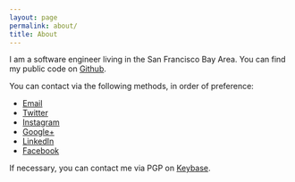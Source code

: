 ```yaml
---
layout: page
permalink: about/
title: About
---
```


I am a software engineer living in the San Francisco Bay Area. You can find my public code on [Github](https://github.com/geetarista).

You can contact via the following methods, in order of preference:

* [Email](mailto:&#103;&#101;&#101;&#116;&#97;&#114;&#105;&#115;&#116;&#97;&#64;&#103;&#109;&#97;&#105;&#108;&#46;&#99;&#111;&#109;">&#103;&#101;&#101;&#116;&#97;&#114;&#105;&#115;&#116;&#97;&#64;&#103;&#109;&#97;&#105;&#108;&#46;&#99;&#111;&#109;)
* [Twitter](https://twitter.com/geetarista)
* [Instagram](http://instagram.com/geetarista)
* [Google+](https://plus.google.com/+RobbyColvin)
* [LinkedIn](http://www.linkedin.com/in/robbycolvin/)
* [Facebook](https://www.facebook.com/robbycolvin)

If necessary, you can contact me via PGP on [Keybase](https://keybase.io/geetarista).
